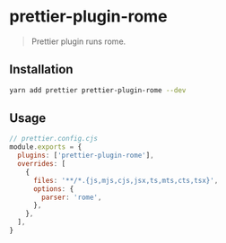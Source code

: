 # prettier-plugin-rome

> Prettier plugin runs rome.

## Installation

```bash
yarn add prettier prettier-plugin-rome --dev
```

## Usage

```js
// prettier.config.cjs
module.exports = {
  plugins: ['prettier-plugin-rome'],
  overrides: [
    {
      files: '**/*.{js,mjs,cjs,jsx,ts,mts,cts,tsx}',
      options: {
        parser: 'rome',
      },
    },
  ],
}
```
